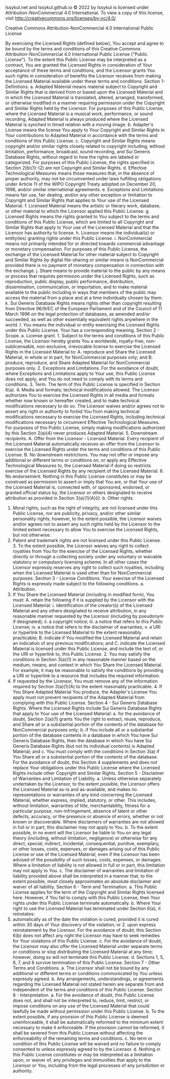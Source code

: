 Issykul.net and Issykul.github.io © 2022 by Issykul is licensed under Attribution-NonCommercial 4.0 International.
To view a copy of this license, visit http://creativecommons.org/licenses/by-nc/4.0/

Creative Commons Attribution-NonCommercial 4.0 International Public License

By exercising the Licensed Rights (defined below), You accept and agree to be
bound by the terms and conditions of this Creative Commons
Attribution-NonCommercial 4.0 International Public License ("Public License").
To the extent this Public License may be interpreted as a contract, You are
granted the Licensed Rights in consideration of Your acceptance of these terms
and conditions, and the Licensor grants You such rights in consideration of
benefits the Licensor receives from making the Licensed Material available under
 these terms and conditions. 
Section 1- Definitions. 
a. Adapted Material means material subject to Copyright and Similar Rights that
is derived from or based upon the Licensed Material and in which the Licensed
Material is translated, altered, arranged, transformed, or otherwise modified in
 a manner requiring permission under the Copyright and Similar Rights held by
 the Licensor. For purposes of this Public License, where the Licensed Material
 is a musical work, performance, or sound recording, Adapted Material is always
 produced where the Licensed Material is synched in timed relation with a moving
 image. b. Adapter's License means the license You apply to Your Copyright and
 Similar Rights in Your contributions to Adapted Material in accordance with the
 terms and conditions of this Public License. 
c. Copyright and Similar Rights means copyright and/or similar rights closely
related to copyright including, without limitation, performance, broadcast,
sound recording, and Sui Generis Database Rights, without regard to how the
rights are labeled or categorized. For purposes of this Public License, the
rights specified in Section 2(b)(1)-(2) are not Copyright and Similar Rights.
d. Effective Technological Measures means those measures that, in the absence
of proper authority, may not be circumvented under laws fulfilling obligations
under Article 11 of the WIPO Copyright Treaty adopted on December 20, 1996,
and/or similar international agreements. e. Exceptions and Limitations means
fair use, fair dealing, and/or any other exception or limitation to Copyright
and Similar Rights that applies to Your use of the Licensed Material. 
f. Licensed Material means the artistic or literary work, database, or other
material to which the Licensor applied this Public License. g. Licensed Rights
means the rights granted to You subject to the terms and conditions of this
Public License, which are limited to all Copyright and Similar Rights that apply
 to Your use of the Licensed Material and that the Licensor has authority to
 license. 
h. Licensor means the individual(s) or entity(ies) granting rights under this
Public License. 
i. NonCommercial means not primarily intended for or directed towards commercial
advantage or monetary compensation. For purposes of this Public License, the
exchange of the Licensed Material for other material subject to Copyright and
Similar Rights by digital file-sharing or similar means is NonCommercial
provided there is no payment of monetary compensation in connection with the
exchange. j. Share means to provide material to the public by any means or
process that requires permission under the Licensed Rights, such as
reproduction, public display, public performance, distribution, dissemination,
communication, or importation, and to make material available to the public
including in ways that members of the public may access the material from a
place and at a time individually chosen by them. k. Sui Generis Database Rights
means rights other than copyright resulting from Directive 96/9/EC of the
European Parliament and of the Council of 11 March 1996 on the legal protection
of databases, as amended and/or succeeded, as well as other essentially
equivalent rights anywhere in the world. I. You means the individual or entity
exercising the Licensed Rights under this Public License. Your has a
corresponding meaning. 
Section 2 - Scope. 
a. License grant. 1. Subject to the terms and conditions of this Public License,
the Licensor hereby grants You a worldwide, royalty-free, non-sublicensable,
non-exclusive, irrevocable license to exercise the Licensed Rights in the
Licensed Material to: A. reproduce and Share the Licensed Material, in whole or
in part, for NonCommercial purposes only; and B. produce, reproduce, and Share
Adapted Material for NonCommercial purposes only. 2. Exceptions and Limitations.
For the avoidance of doubt, where Exceptions and Limitations apply to Your use,
this Public License does not apply, and You do not need to comply with its terms
and conditions. 3. Term. The term of this Public License is specified in Section
6(a). 4. Media and formats;  technical modifications allowed. The Licensor
authorizes You to exercise the Licensed Rights in all media and formats whether
now known or hereafter created, and to make technical modifications necessary
to do so. The Licensor waives and/or agrees not to assert any right or authority
to forbid You from making technical modifications necessary to exercise the
Licensed Rights, including technical modifications necessary to circumvent
Effective Technological Measures. For purposes of this Public License, simply
making modifications authorized by this Section 2(a)(4) never produces Adapted
Material. 5. Downstream recipients. A. Offer from the Licensor - Licensed
Material. Every recipient of the Licensed Material automatically receives an
offer from the Licensor to exercise the Licensed Rights under the terms and
conditions of this Public License. 
B. No downstream restrictions. You may not offer or impose any additional or
different terms or conditions on, or apply any Effective Technological Measures
to, the Licensed Material if doing so restricts exercise of the Licensed Rights
by any recipient of the Licensed Material. 6. No endorsement. Nothing in this
Public License constitutes or may be construed as permission to assert or imply
that You are, or that Your use of the Licensed Material is, connected with, or
sponsored, endorsed, or granted official status by, the Licensor or others
designated to receive attribution as provided in Section 3(a)(1)(A)(i). 
b. Other rights. 
1. Moral rights, such as the right of integrity, are not licensed under this
Public License, nor are publicity, privacy, and/or other similar personality
rights; however, to the extent possible, the Licensor waives and/or agrees not
to assert any such rights held by the Licensor to the limited extent necessary
to allow You to exercise the Licensed Rights, but not otherwise. 
2. Patent and trademark rights are not licensed under this Public License. 3.
To the extent possible, the Licensor waives any right to collect royalties from
You for the exercise of the Licensed Rights, whether directly or through a
collecting society under any voluntary or waivable statutory or compulsory
licensing scheme. In all other cases the Licensor expressly reserves any right
to collect such royalties, including when the Licensed Material is used other
than for NonCommercial purposes. 
Section 3 - License Conditions. 
Your exercise of the Licensed Rights is expressly made subject to the following
conditions. 
a. Attribution. 
1. If You Share the Licensed Material (including in modified form), You must: 
A. retain the following if it is supplied by the Licensor with the Licensed
Material: i. identification of the creator(s) of the Licensed Material and any
others designated to receive attribution, in any reasonable manner requested by
the Licensor (including by pseudonym if designated); 
ii. a copyright notice; iii. a notice that refers to this Public License; iv. a
notice that refers to the disclaimer of warranties; v. a URI or hyperlink to the
 Licensed Material to the extent reasonably practicable; B. indicate if You
 modified the Licensed Material and retain an indication of any previous
 modifications; and C. indicate the Licensed Material is licensed under this
 Public License, and include the text of, or the URI or hyperlink to, this
 Public License. 2. You may satisfy the conditions in Section 3(a)(1) in any
 reasonable manner based on the medium, means, and context in which You Share
 the Licensed Material. For example, it may be reasonable to satisfy the
 conditions by providing a URI or hyperlink to a resource that includes the
 required information. 
3. If requested by the Licensor, You must remove any of the information
required by Section 3(a)(1)(A) to the extent reasonably practicable. 4. If You
Share Adapted Material You produce, the Adapter's License You apply must not
prevent recipients of the Adapted Material from complying with this Public
License. 
Section 4 - Sui Generis Database Rights. 
Where the Licensed Rights include Sui Generis Database Rights that apply to
Your use of the Licensed Material: 
a. for the avoidance of doubt, Section 2(a)(1) grants You the right to extract,
reuse, reproduce, and Share all or a substantial portion of the contents of the
database for NonCommercial purposes only; b. if You include all or a substantial
portion of the database contents in a database in which You have Sui Generis
Database Rights, then the database in which You have Sui Generis Database Rights
(but not its individual contents) is Adapted Material; and 
c. You must comply with the conditions in Section 3(a) if You Share all or a
substantial portion of the contents of the database. 
For the avoidance of doubt, this Section 4 supplements and does not replace Your
obligations under this Public License where the Licensed Rights include other
Copyright and Similar Rights. 
Section 5 - Disclaimer of Warranties and Limitation of Liability. 
a. Unless otherwise separately undertaken by the Licensor, to the extent
possible, the Licensor offers the Licensed Material as-is and as-available,
and makes no representations or warranties of any kind concerning the Licensed
Material, whether express, implied, statutory, or other. This includes, without
limitation, warranties of title, merchantability, fitness for a particular
purpose, non-infringement, absence of latent or other defects, accuracy, or the
presence or absence of errors, whether or not known or discoverable. Where
disclaimers of warranties are not allowed in full or in part, this disclaimer
may not apply to You. b. To the extent possible, in no event will the Licensor
be liable to You on any legal theory (including, without limitation, negligence)
or otherwise for any direct, special, indirect, incidental, consequential,
punitive, exemplary, or other losses, costs, expenses, or damages arising out
of this Public License or use of the Licensed Material, even if the Licensor
has been advised of the possibility of such losses, costs, expenses, or damages.
Where a limitation of liability is not allowed in full or in part, this
limitation may not apply to You. 
c. The disclaimer of warranties and limitation of liability provided above shall
be interpreted in a manner that, to the extent possible, most closely
approximates an absolute disclaimer and waiver of all liability. 
Section 6 - Term and Termination. 
a. This Public License applies for the term of the Copyright and Similar Rights
licensed here. However, if You fail to comply with this Public License, then
Your rights under this Public License terminate automatically. 
b. Where Your right to use the Licensed Material has terminated under Section
6(a), it reinstates: 
1. automatically as of the date the violation is cured, provided it is cured
within 30 days of Your discovery of the violation; or 2. upon express
reinstatement by the Licensor. For the avoidance of doubt, this Section
6(b) does not affect any right the Licensor may have to seek remedies for
Your violations of this Public License. c. For the avoidance of doubt, the
Licensor may also offer the Licensed Material under separate terms or
conditions or stop distributing the Licensed Material at any time; however,
doing so will not terminate this Public License. 
d. Sections 1, 5, 6, 7, and 8 survive termination of this Public License. 
Section 7 - Other Terms and Conditions. 
a. The Licensor shall not be bound by any additional or different terms or
conditions communicated by You unless expressly agreed. b. Any arrangements,
understandings, or agreements regarding the Licensed Material not stated
herein are separate from and independent of the terms and conditions of this
Public License. 
Section 8 - Interpretation. 
a. For the avoidance of doubt, this Public License does not, and shall not be
interpreted to, reduce, limit, restrict, or impose conditions on any use of the
Licensed Material that could lawfully be made without permission under this
Public License. 
b. To the extent possible, if any provision of this Public License is deemed
unenforceable, it shall be automatically reformed to the minimum extent
necessary to make it enforceable. If the provision cannot be reformed, it shall
be severed from this Public License without affecting the enforceability of the
remaining terms and conditions. c. No term or condition of this Public License
will be waived and no failure to comply consented to unless expressly agreed to
by the Licensor. d. Nothing in this Public License constitutes or may be
interpreted as a limitation upon, or waiver of, any privileges and immunities
that apply to the Licensor or You, including from the legal processes of any
jurisdiction or authority. 
